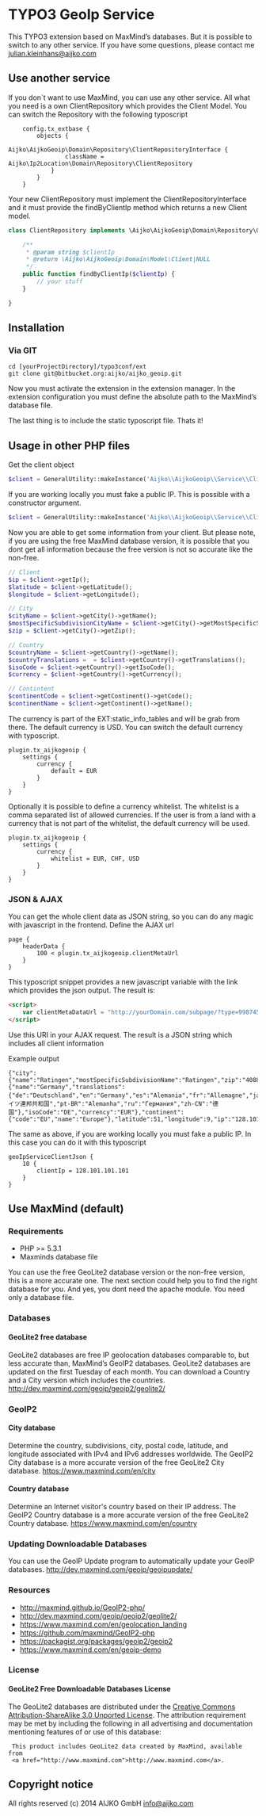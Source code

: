 # TYPO3 GeoIp Service
This TYPO3 extension based on MaxMind’s databases. But it is possible to switch to any other service.
If you have some questions, please contact me <julian.kleinhans@aijko.com>

## Use another service 
If you don`t want to use MaxMind, you can use any other service. All what you need is a own ClientRepository which provides the Client Model. You can switch the Repository with the following typoscript

```typoscript
	config.tx_extbase {
		objects {
			Aijko\AijkoGeoip\Domain\Repository\ClientRepositoryInterface {
				className = Aijko\Ip2Location\Domain\Repository\ClientRepository
			}
		}
	}
```

Your new ClientRepository must implement the ClientRepositoryInterface and it must provide the findByClientIp method which returns a new Client model.

```php
class ClientRepository implements \Aijko\AijkoGeoip\Domain\Repository\ClientRepositoryInterface {

    /**
	 * @param string $clientIp
	 * @return \Aijko\AijkoGeoip\Domain\Model\Client|NULL
	 */
	public function findByClientIp($clientIp) {
	    // your stuff
	}

}
```

## Installation
### Via GIT
```ssh
cd [yourProjectDirectory]/typo3conf/ext
git clone git@bitbucket.org:aijko/aijko_geoip.git
```

Now you must activate the extension in the extension manager. In the extension configuration you must define the absolute path to the MaxMind’s database file.

The last thing is to include the static typoscript file. Thats it!

## Usage in other PHP files
Get the client object

```php
$client = GeneralUtility::makeInstance('Aijko\\AijkoGeoip\\Service\\Client');
```

If you are working locally you must fake a public IP. This is possible with a constructor argument.

```php
$client = GeneralUtility::makeInstance('Aijko\\AijkoGeoip\\Service\\Client', '128.101.101.101');
```

Now you are able to get some information from your client. But please note, if you are using the free MaxMind database version, it is possible that you dont get all information because the free version is not so accurate like the non-free.

```php
// Client
$ip = $client->getIp();
$latitude = $client->getLatitude();
$longitude = $client->getLongitude();

// City 
$cityName = $client->getCity()->getName();
$mostSpecificSubdivisionCityName = $client->getCity()->getMostSpecificSubdivisionName();
$zip = $client->getCity()->getZip();

// Country 
$countryName = $client->getCountry()->getName();
$countryTranslations =  = $client->getCountry()->getTranslations();
$isoCode = $client->getCountry()->getIsoCode();
$currency = $client->getCountry()->getCurrency();

// Contintent
$continentCode = $client->getContinent()->getCode();
$continentName = $client->getContinent()->getName();
```

The currency is part of the EXT:static_info_tables and will be grab from there. The default currency is USD. You can switch the default currency with typoscript.

```typoscript
plugin.tx_aijkogeoip {
	settings {
		currency {
			default = EUR
		}
	}
}
```

Optionally it is possible to define a currency whitelist. The whitelist is a comma separated list of allowed currencies. If the user is from a land with a currency that is not part of the whitelist, the default currency will be used.

```typoscript
plugin.tx_aijkogeoip {
	settings {
		currency {
			whitelist = EUR, CHF, USD
		}
	}
}
```


### JSON & AJAX
You can get the whole client data as JSON string, so you can do any magic with javascript in the frontend. Define the AJAX url

```typoscript
page {
	headerData {
		100 < plugin.tx_aijkogeoip.clientMetaUrl
	}
}
```

This typoscript snippet provides a new javascript variable with the link which provides the json output. 
The result is:

```html
<script>
    var clientMetaDataUrl = "http://yourDomain.com/subpage/?type=99874563214"
</script>
```

Use this URI in your AJAX request. The result is a JSON string which includes all client information

Example output
```
{"city":{"name":"Ratingen","mostSpecificSubdivisionName":"Ratingen","zip":"40887"},"country":{"name":"Germany","translations":{"de":"Deutschland","en":"Germany","es":"Alemania","fr":"Allemagne","ja":"ドイツ連邦共和国","pt-BR":"Alemanha","ru":"Германия","zh-CN":"德国"},"isoCode":"DE","currency":"EUR"},"continent":{"code":"EU","name":"Europe"},"latitude":51,"longitude":9,"ip":"128.101.101.101"}
```

The same as above, if you are working locally you must fake a public IP. In this case you can do it with this typoscript

```typoscript
geoIpServiceClientJson {
	10 {
		clientIp = 128.101.101.101
	}
}
```

## Use MaxMind (default)

### Requirements
* PHP >= 5.3.1
* Maxminds database file

You can use the free GeoLite2 database version or the non-free version, this is a more accurate one. The next section could help you to find the right database for you. And yes, you dont need the apache module. You need only a database file. 

### Databases
#### GeoLite2 free database
GeoLite2 databases are free IP geolocation databases comparable to, but less accurate than, MaxMind’s GeoIP2 databases. GeoLite2 databases are updated on the first Tuesday of each month. You can download a Country and a City version which includes the countries. http://dev.maxmind.com/geoip/geoip2/geolite2/


### GeoIP2
#### City database
Determine the country, subdivisions, city, postal code, latitude, and longitude associated with IPv4 and IPv6 addresses worldwide. The GeoIP2 City database is a more accurate version of the free GeoLite2 City database.
https://www.maxmind.com/en/city

#### Country database
Determine an Internet visitor's country based on their IP address. The GeoIP2 Country database is a more accurate version of the free GeoLite2 Country database.
https://www.maxmind.com/en/country

### Updating Downloadable Databases
You can use the GeoIP Update program to automatically update your GeoIP databases.
http://dev.maxmind.com/geoip/geoipupdate/

### Resources
* http://maxmind.github.io/GeoIP2-php/
* http://dev.maxmind.com/geoip/geoip2/geolite2/
* https://www.maxmind.com/en/geolocation_landing
* https://github.com/maxmind/GeoIP2-php
* https://packagist.org/packages/geoip2/geoip2
* https://www.maxmind.com/en/geoip-demo

### License
#### GeoLite2 Free Downloadable Databases License
The GeoLite2 databases are distributed under the [Creative Commons Attribution-ShareAlike 3.0 Unported License](http://creativecommons.org/licenses/by-sa/3.0/). The attribution requirement may be met by including the following in all advertising and documentation mentioning features of or use of this database:

```
 This product includes GeoLite2 data created by MaxMind, available from
 <a href="http://www.maxmind.com">http://www.maxmind.com</a>.
```
 
## Copyright notice
All rights reserved (c) 2014 AIJKO GmbH <info@aijko.com>